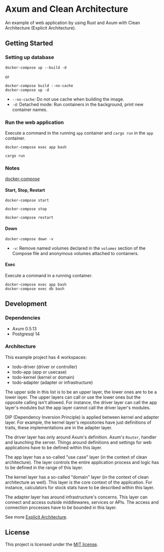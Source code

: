# Axum and Clean Architecture

An example of web application by using Rust and Axum with Clean Architecture (Explicit Architecture).

## Getting Started

### Setting up database

```shell
docker-compose up --build -d
```

or

```shell
docker-compose build --no-cache
docker-compose up -d
```

- `--no-cache`: Do not use cache when building the image.
- `-d`: Detached mode: Run containers in the background, print new container names.

### Run the web application

Execute a command in the running `app` container and `cargo run` in the `app` container.

```shell
docker-compose exec app bash
```

```shell
cargo run
```

### Notes

[docker-compose](https://docs.docker.jp/compose/reference/docker-compose.html)

#### Start, Stop, Restart

```shell
docker-compose start
```

```shell
docker-compose stop
```

```shell
docker-compose restart
```

#### Down

```shell
docker-compose down -v
```

- `-v`: Remove named volumes declared in the `volumes` section of the Compose file and anonymous volumes attached to containers.

#### Exec

Execute a command in a running container.

```shell
docker-compose exec app bash
docker-compose exec db bash
```

## Development

### Dependencies

- Axum 0.5.13
- Postgresql 14

### Architecture

This example project has 4 workspaces:

- todo-driver (driver or controller)
- todo-app (app or usecase)
- todo-kernel (kernel or domain)
- todo-adapter (adapter or infrastructure)

The upper side in this list is to be an upper layer, the lower ones are to be a lower layer.
The upper layers can call or use the lower ones but the opposite calling isn't allowed.
For instance, the driver layer can call the app layer's modules but the app layer cannot call the driver layer's modules.

DIP (Dependency Inversion Principle) is applied between kernel and adapter layer.
For example, the kernel layer's repositories have just definitions of traits, these implementations are in the adapter layer.

The driver layer has only around Axum's definition.
Axum's `Router`, handler and launching the server.
Things around definitions and settings for web applications have to be defined within this layer.

The app layer has a so-called "use case" layer (in the context of clean architecture).
The layer controls the entire application process and logic has to be defined in the range of this layer.

The kernel layer has a so-called "domain" layer (in the context of clean architecture as well).
This layer is the core context of the application.
For instance, calculators for stock stats have to be described within this layer.

The adapter layer has around infrastructure's concerns.
This layer can connect and access outside middlewares, services or APIs.
The access and connection processes have to be bounded in this layer.

See more [Explicit Architecture](https://herbertograca.com/tag/explicit-architecture/).

## License

This project is licensed under the [MIT license](LICENSE).

